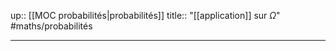 up:: [[MOC probabilités|probabilités]]
title:: "[[application]] sur $\Omega$"
#maths/probabilités 

---

